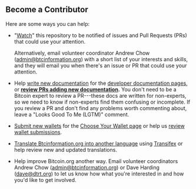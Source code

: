 ## Become a Contributor

Here are some ways you can help:

* "[Watch](https://github.com/achow101/btcinformation.org/subscription)" this
  repository to be notified of issues and Pull Requests (PRs) that could use
  your attention.

    Alternatively, email volunteer coordinator Andrew Chow
    ([admin@btcinformation.org](mailto:admin@btcinformation.org))
    with a short list of your interests and skills, and they will email you when
    there's an issue or PR that could use your attention.

* Help [write new documentation](contributing-to-developer-documentation.md)
  for the [developer documentation pages](https://btcinformation.org/en/developer-documentation),
  or **[review PRs adding new documentation](https://github.com/achow101/btcinformation.org/pulls?q=is%3Apr+is%3Aopen+label%3A%22Dev+Docs%22).**
  You don't need to be a Bitcoin expert to review a PR---these docs are written
  for non-experts, so we need to know if non-experts find them confusing or
  incomplete. If you review a PR and don't find any problems worth commenting
  about, leave a "Looks Good To Me (LGTM)" comment.

* [Submit new wallets](managing-wallets.md)
  for the [Choose Your Wallet page](https://btcinformation.org/en/choose-your-wallet) or
  help us [review wallet submissions](https://github.com/achow101/btcinformation.org/pulls?q=is%3Aopen+label%3Awallet+is%3Apr).

* [Translate Btcinformation.org into another language](assisting-with-translations.md)
  using [Transifex](https://www.transifex.com/projects/p/btcinformationorg/) or help
  review new and updated translations.

* Help improve Bitcoin.org another way. Email volunteer coordinators Andrew Chow ([admin@btcinformation.org](mailto:admin@btcinformation.org))
  or Dave Harding ([dave@dtrt.org](mailto:dave@dtrt.org)) to let us know how
  what you're interested in and how you'd like to get involved.
